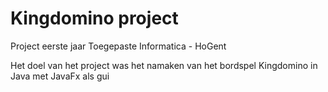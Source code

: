 # Kingdomino project

Project eerste jaar Toegepaste Informatica - HoGent

Het doel van het project was het namaken van het bordspel Kingdomino in Java met JavaFx als gui
